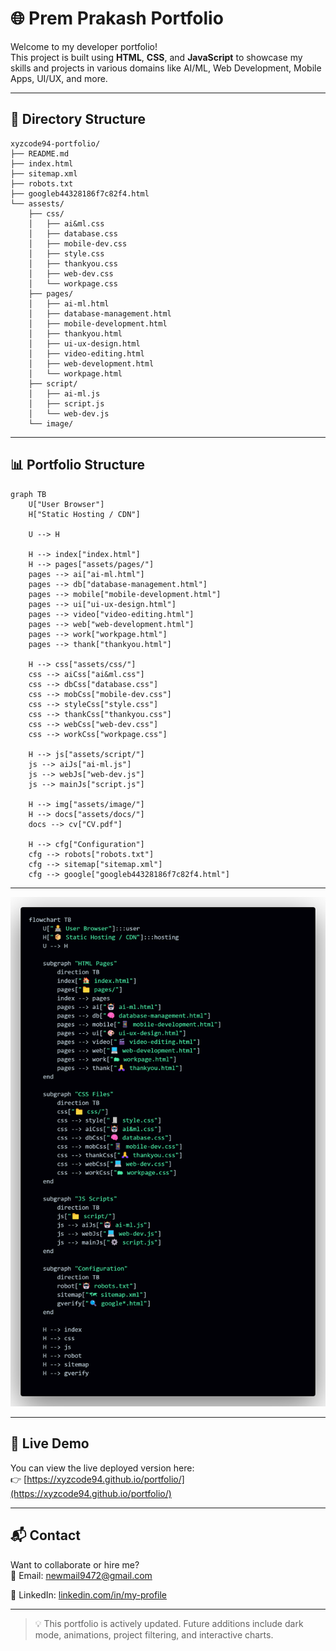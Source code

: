 # 🌐 Prem Prakash Portfolio

Welcome to my developer portfolio!  
This project is built using **HTML**, **CSS**, and **JavaScript** to showcase my skills and projects in various domains like AI/ML, Web Development, Mobile Apps, UI/UX, and more.

---

## 📁 Directory Structure

```
xyzcode94-portfolio/
├── README.md
├── index.html
├── sitemap.xml
├── robots.txt
├── googleb44328186f7c82f4.html
└── assests/
    ├── css/
    │   ├── ai&ml.css
    │   ├── database.css
    │   ├── mobile-dev.css
    │   ├── style.css
    │   ├── thankyou.css
    │   ├── web-dev.css
    │   └── workpage.css
    ├── pages/
    │   ├── ai-ml.html
    │   ├── database-management.html
    │   ├── mobile-development.html
    │   ├── thankyou.html
    │   ├── ui-ux-design.html
    │   ├── video-editing.html
    │   ├── web-development.html
    │   └── workpage.html
    ├── script/
    │   ├── ai-ml.js
    │   ├── script.js
    │   └── web-dev.js
    └── image/
```

---

## 📊 Portfolio Structure

```mermaid
graph TB
    U["User Browser"]
    H["Static Hosting / CDN"]

    U --> H

    H --> index["index.html"]
    H --> pages["assets/pages/"]
    pages --> ai["ai-ml.html"]
    pages --> db["database-management.html"]
    pages --> mobile["mobile-development.html"]
    pages --> ui["ui-ux-design.html"]
    pages --> video["video-editing.html"]
    pages --> web["web-development.html"]
    pages --> work["workpage.html"]
    pages --> thank["thankyou.html"]

    H --> css["assets/css/"]
    css --> aiCss["ai&ml.css"]
    css --> dbCss["database.css"]
    css --> mobCss["mobile-dev.css"]
    css --> styleCss["style.css"]
    css --> thankCss["thankyou.css"]
    css --> webCss["web-dev.css"]
    css --> workCss["workpage.css"]

    H --> js["assets/script/"]
    js --> aiJs["ai-ml.js"]
    js --> webJs["web-dev.js"]
    js --> mainJs["script.js"]

    H --> img["assets/image/"]
    H --> docs["assets/docs/"]
    docs --> cv["CV.pdf"]

    H --> cfg["Configuration"]
    cfg --> robots["robots.txt"]
    cfg --> sitemap["sitemap.xml"]
    cfg --> google["googleb44328186f7c82f4.html"]
```

---

![code](https://raw.githubusercontent.com/xyzcode94/portfolio/main/figure.png)


---

## 🔗 Live Demo

You can view the live deployed version here:  
👉 [https://xyzcode94.github.io/portfolio/](https://xyzcode94.github.io/portfolio/)

---

## 📬 Contact

Want to collaborate or hire me?  
📧 Email: newmail9472@gmail.com

🔗 LinkedIn: [linkedin.com/in/my-profile](https://linkedin.com/in/prem-prakash-2bb94b358)

---

> 💡 This portfolio is actively updated. Future additions include dark mode, animations, project filtering, and interactive charts.

